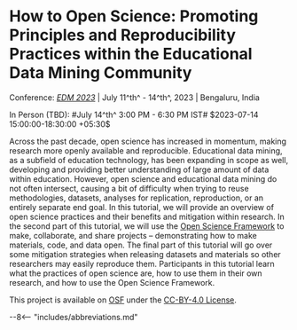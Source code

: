 # How to Open Science: Promoting Principles and Reproducibility Practices within the Educational Data Mining Community

Conference: [*EDM 2023*][edm] | July 11^th^ - 14^th^, 2023 | Bengaluru, India

<p class="time_format" markdown>
In Person (TBD): #July 14^th^ 3:00 PM - 6:30 PM IST# $2023-07-14 15:00:00-18:30:00 +05:30$
</p>

Across the past decade, open science has increased in momentum, making research more openly available and reproducible.  Educational data mining, as a subfield of education technology, has been expanding in scope as well, developing and providing better understanding of large amount of data within education. However, open science and educational data mining do not often intersect, causing a bit of difficulty when trying to reuse methodologies, datasets, analyses for replication, reproduction, or an entirely separate end goal. In this tutorial, we will provide an overview of open science practices and their benefits and mitigation within research. In the second part of this tutorial, we will use the [Open Science Framework][osf] to make, collaborate, and share projects – demonstrating how to make materials, code, and data open. The final part of this tutorial will go over some mitigation strategies when releasing datasets and materials so other researchers may easily reproduce them. Participants in this tutorial learn what the practices of open science are, how to use them in their own research, and how to use the Open Science Framework.

This project is available on [OSF][project] under the [CC-BY-4.0 License][cc4].

[osf]: https://osf.io/
[project]: https://doi.org/10.17605/osf.io/gkuqv
[cc4]: https://creativecommons.org/licenses/by/4.0/

[edm]: https://educationaldatamining.org/edm2023/

--8<-- "includes/abbreviations.md"
